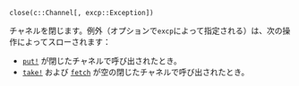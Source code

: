 ```
close(c::Channel[, excp::Exception])
```

チャネルを閉じます。例外（オプションで`excp`によって指定される）は、次の操作によってスローされます：

  * [`put!`](@ref) が閉じたチャネルで呼び出されたとき。
  * [`take!`](@ref) および [`fetch`](@ref) が空の閉じたチャネルで呼び出されたとき。
